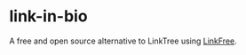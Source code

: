 # link-in-bio

A free and open source alternative to LinkTree using [LinkFree](https://github.com/MichaelBarney/LinkFree).
